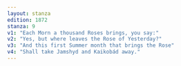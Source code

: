 ```yaml
---
layout: stanza
edition: 1872
stanza: 9
v1: "Each Morn a thousand Roses brings, you say:"
v2: "Yes, but where leaves the Rose of Yesterday?"
v3: "And this first Summer month that brings the Rose"
v4: "Shall take Jamshyd and Kaikobád away."
---
```

